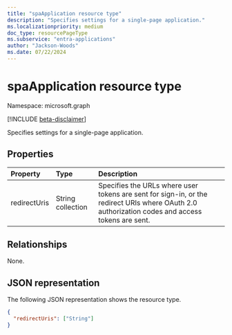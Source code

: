 ```yaml
---
title: "spaApplication resource type"
description: "Specifies settings for a single-page application."
ms.localizationpriority: medium
doc_type: resourcePageType
ms.subservice: "entra-applications"
author: "Jackson-Woods"
ms.date: 07/22/2024
---
```


# spaApplication resource type

Namespace: microsoft.graph

[!INCLUDE [beta-disclaimer](../../includes/beta-disclaimer.md)]

Specifies settings for a single-page application.

## Properties

| Property | Type | Description |
|:---------|:-----|:------------|
| redirectUris | String collection | Specifies the URLs where user tokens are sent for sign-in, or the redirect URIs where OAuth 2.0 authorization codes and access tokens are sent. |

## Relationships
None.

## JSON representation
The following JSON representation shows the resource type.

<!-- {
  "blockType": "resource",
  "optionalProperties": [
  ],
  "@odata.type": "microsoft.graph.spaApplication"
}-->

```json
{
  "redirectUris": ["String"]
}
```
